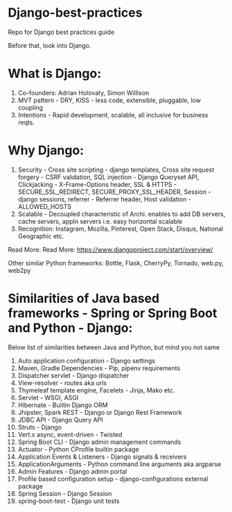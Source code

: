 # Django-best-practices
Repo for Django best practices guide

Before that, look into Django.

# What is Django:
1. Co-founders: Adrian Holovaty, Simon Willison
2. MVT pattern - DRY, KISS - less code, extensible, pluggable, low coupling
3. Intentions - Rapid development, scalable, all inclusive for business reqts.

# Why Django:
1. Security - 
    Cross site scripting - django templates, 
    Cross site request forgery - CSRF validation, 
    SQL injection - Django Queryset API,
    Clickjacking - X-Frame-Options header,
    SSL & HTTPS - SECURE_SSL_REDIRECT, SECURE_PROXY_SSL_HEADER,
    Session - django sessions,
    referrer - Referrer header,
    Host validation - ALLOWED_HOSTS
 2. Scalable -
    Decoupled characteristic of Archi. enables to add DB servers, cache servers, appln servers
    i.e. easy horizontal scalable
 3. Recognition: Instagram, Mozilla, Pinterest, Open Stack, Disqus, National Geographic etc.
 
 
 Read More: Read More: https://www.djangoproject.com/start/overview/
 
 Other similar Python frameworks: Bottle, Flask, CherryPy, Tornado, web.py, web2py
 
 # Similarities of Java based frameworks - Spring or Spring Boot and Python - Django:
 Below list of similarities between Java and Python, but mind you not same
 1. Auto application configuration - Django settings
 2. Maven, Gradle Dependencies - Pip, pipenv requirements
 3. Dispatcher servlet - Django dispatcher
 4. View-resolver - routes aka urls
 5. Thymeleaf template engine, Facelets - Jinja, Mako etc.
 6. Servlet - WSGI, ASGI
 7. Hibernate - Builtin Django ORM
 8. Jhipster, Spark REST - Django or Django Rest Framework
 9. JDBC API - Django Query API
 10. Struts - Django
 11. Vert.x async, event-driven - Twisted
 12. Spring Boot CLI - Django admin management commands
 13. Actuator - Python CProfile builtin package
 14. Application Events & Listeners - Django signals & receivers
 15. ApplicationArguments - Python command line arguments aka argparse
 16. Admin Features - Django admin portal
 17. Profile based configuration setup - django-configurations external package
 18. Spring Session - Django Session
 19. spring-boot-test - Django unit tests
 